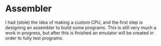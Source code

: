 # Assembler

I had (stole) the idea of making a custom CPU, and the first step is designing
an assembler to build some programs. This is still very much a work in progress,
but after this is finished an emulator will be created in order to fully test programs.
